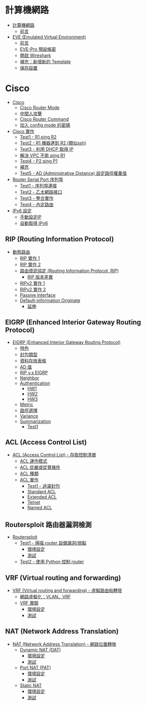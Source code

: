 # 計算機網路
* [計算機網路](https://github.com/linjiachi/Linux_note/blob/master/109-1/cisco/W1-20200916.md#%E8%A8%88%E7%AE%97%E6%A9%9F%E7%B6%B2%E8%B7%AF)
    - [前言](https://github.com/linjiachi/Linux_note/blob/master/109-1/cisco/W1-20200916.md#%E5%89%8D%E8%A8%80)
* [EVE (Emulated Virtual Environment)](https://github.com/linjiachi/Linux_note/blob/master/109-1/cisco/W1-20200916.md#eve-emulated-virtual-environment)
    - [前言](https://github.com/linjiachi/Linux_note/blob/master/109-1/cisco/W1-20200916.md#%E5%89%8D%E8%A8%80-1)
    - [EVE-Pro 預設帳密](https://github.com/linjiachi/Linux_note/blob/master/109-1/cisco/W1-20200916.md#eve-pro-%E9%A0%90%E8%A8%AD%E5%B8%B3%E5%AF%86)
    - [開啟 Wireshark](https://github.com/linjiachi/Linux_note/blob/master/109-1/cisco/W1-20200916.md#%E9%96%8B%E5%95%9F-wireshark)
    - [補充：新增新的 Template](https://github.com/linjiachi/Linux_note/blob/master/109-1/cisco/W1-20200916.md#%E8%A3%9C%E5%85%85%E6%96%B0%E5%A2%9E%E6%96%B0%E7%9A%84-template)
    - [保存設置](https://github.com/linjiachi/Linux_note/blob/master/109-1/cisco/W4-20201007.md#%E4%BF%9D%E5%AD%98%E8%A8%AD%E7%BD%AE)
# Cisco
* [Cisco](https://github.com/linjiachi/Linux_note/blob/master/109-1/cisco/W2-20200923.md#cisco)
    - [Cisco Router Mode](https://github.com/linjiachi/Linux_note/blob/master/109-1/cisco/W2-20200923.md#cisco-router-mode)
    - [中間人攻擊](https://github.com/linjiachi/Linux_note/blob/master/109-1/cisco/W2-20200923.md#%E4%B8%AD%E9%96%93%E4%BA%BA%E6%94%BB%E6%93%8A)
    - [Cisco Router Command](https://github.com/linjiachi/Linux_note/blob/master/109-1/cisco/W3-20200930.md#cisco-router-command)
    - [加入 config mode 的密碼](https://github.com/linjiachi/Linux_note/blob/master/109-1/cisco/W3-20200930.md#%E5%8A%A0%E5%85%A5-config-mode-%E7%9A%84%E5%AF%86%E7%A2%BC)
* [Cisco 實作](https://github.com/linjiachi/Linux_note/blob/master/109-1/cisco/W3-20200930.md#cisco-%E5%AF%A6%E4%BD%9C)
    - [Test1 - R1 ping R2](https://github.com/linjiachi/Linux_note/blob/master/109-1/cisco/W3-20200930.md#test1---r1-ping-r2)
    - [Test2 - R1 機器連到 R2 (類似ssh)](https://github.com/linjiachi/Linux_note/blob/master/109-1/cisco/W3-20200930.md#test2---r1-%E6%A9%9F%E5%99%A8%E9%80%A3%E5%88%B0-r2-%E9%A1%9E%E4%BC%BCssh)
    - [Test3 - 利用 DHCP 取得 IP](https://github.com/linjiachi/Linux_note/blob/master/109-1/cisco/W3-20200930.md#test3---%E5%88%A9%E7%94%A8-dhcp-%E5%8F%96%E5%BE%97-ip)
    - [解決 VPC 不能 ping R1](https://github.com/linjiachi/Linux_note/blob/master/109-1/cisco/W3-20200930.md#%E8%A7%A3%E6%B1%BA-vpc-%E4%B8%8D%E8%83%BD-ping-r1)
    - [Test4 - P2 ping P1](https://github.com/linjiachi/Linux_note/blob/master/109-1/cisco/W3-20200930.md#test4---p2-ping-p1)
    - [補充](https://github.com/linjiachi/Linux_note/blob/master/109-1/cisco/W3-20200930.md#%E8%A3%9C%E5%85%85)
    - [Test5 - AD (Administrative Distance) 設定路徑權重值](https://github.com/linjiachi/Linux_note/blob/master/109-1/cisco/W3-20200930.md#test5---ad-administrative-distance-%E8%A8%AD%E5%AE%9A%E8%B7%AF%E5%BE%91%E6%AC%8A%E9%87%8D%E5%80%BC)
* [Router Serial Port 序列埠](https://github.com/linjiachi/Linux_note/blob/master/109-1/cisco/W4-20201007.md#router-serial-port-%E5%BA%8F%E5%88%97%E5%9F%A0)
    - [Test1 - 序列埠連接](https://github.com/linjiachi/Linux_note/blob/master/109-1/cisco/W4-20201007.md#test1---%E5%BA%8F%E5%88%97%E5%9F%A0%E9%80%A3%E6%8E%A5)
    - [Test2 - 乙太網路接口](https://github.com/linjiachi/Linux_note/blob/master/109-1/cisco/W4-20201007.md#test2---%E4%B9%99%E5%A4%AA%E7%B6%B2%E8%B7%AF%E6%8E%A5%E5%8F%A3)
    - [Test3 - 整合實作](https://github.com/linjiachi/Linux_note/blob/master/109-1/cisco/W4-20201007.md#test3---%E6%95%B4%E5%90%88%E5%AF%A6%E4%BD%9C)
    - [Test4 - 內定路由](https://github.com/linjiachi/Linux_note/blob/master/109-1/cisco/W4-20201007.md#test4---%E5%85%A7%E5%AE%9A%E8%B7%AF%E7%94%B1)
* [IPv6 設定](https://github.com/linjiachi/Linux_note/blob/master/109-1/cisco/W5-20201014.md#ipv6)
    - [手動設定IP](https://github.com/linjiachi/Linux_note/blob/master/109-1/cisco/W5-20201014.md#%E6%89%8B%E5%8B%95%E8%A8%AD%E5%AE%9Aip)
    - [自動取得 IPv6](https://github.com/linjiachi/Linux_note/blob/master/109-1/cisco/W5-20201014.md#%E8%87%AA%E5%8B%95%E5%8F%96%E5%BE%97-ipv6)

## RIP (Routing Information Protocol)
* [動態路由](https://github.com/linjiachi/Linux_note/blob/master/109-1/cisco/W5-20201014.md#%E5%8B%95%E6%85%8B%E8%B7%AF%E7%94%B1)
    - [RIP 實作 1](https://github.com/linjiachi/Linux_note/blob/master/109-1/cisco/W5-20201014.md#rip-%E5%AF%A6%E4%BD%9C-1)
    - [RIP 實作 2](https://github.com/linjiachi/Linux_note/blob/master/109-1/cisco/W5-20201014.md#rip-%E5%AF%A6%E4%BD%9C-2)
    - [路由資訊協定 (Routing Information Protocol, RIP)](https://github.com/linjiachi/Linux_note/blob/master/109-1/cisco/W6-20201021.md#%E8%B7%AF%E7%94%B1%E8%B3%87%E8%A8%8A%E5%8D%94%E5%AE%9A-routing-information-protocol-rip)
        - [RIP 版本差異](https://github.com/linjiachi/Linux_note/blob/master/109-1/cisco/W6-20201021.md#rip-%E7%89%88%E6%9C%AC%E5%B7%AE%E7%95%B0)
    - [RIPv2 實作 1](https://github.com/linjiachi/Linux_note/blob/master/109-1/cisco/W6-20201021.md#ripv2-%E5%AF%A6%E4%BD%9C-1)
    - [RIPv2 實作 2](https://github.com/linjiachi/Linux_note/blob/master/109-1/cisco/W6-20201021.md#ripv2-%E5%AF%A6%E4%BD%9C-2)
    - [Passive Interface](https://github.com/linjiachi/Linux_note/blob/master/109-1/cisco/W6-20201021.md#passive-interface)
    - [Default-information Originate](https://github.com/linjiachi/Linux_note/blob/master/109-1/cisco/W6-20201021.md#default-information-originate)
      - [延伸](https://github.com/linjiachi/Linux_note/blob/master/109-1/cisco/W6-20201021.md#%E5%BB%B6%E4%BC%B8)

## EIGRP (Enhanced Interior Gateway Routing Protocol)
* [EIGRP (Enhanced Interior Gateway Routing Protocol)](https://github.com/linjiachi/Linux_note/blob/master/109-1/cisco/W8-20201104.md#eigrp-enhanced-interior-gateway-routing-protocol)
    - [特色](https://github.com/linjiachi/Linux_note/blob/master/109-1/cisco/W8-20201104.md#%E7%89%B9%E8%89%B2)
    - [封包類型](https://github.com/linjiachi/Linux_note/blob/master/109-1/cisco/W8-20201104.md#%E5%B0%81%E5%8C%85%E9%A1%9E%E5%9E%8B)
    - [資料存放表格](https://github.com/linjiachi/Linux_note/blob/master/109-1/cisco/W8-20201104.md#%E8%B3%87%E6%96%99%E5%AD%98%E6%94%BE%E8%A1%A8%E6%A0%BC)
    - [AD 值](https://github.com/linjiachi/Linux_note/blob/master/109-1/cisco/W8-20201104.md#ad-%E5%80%BC)
    - [RIP v.s EIGRP](https://github.com/linjiachi/Linux_note/blob/master/109-1/cisco/W8-20201104.md#rip-vs-eigrp)
    - [Neighbor](https://github.com/linjiachi/Linux_note/blob/master/109-1/cisco/W8-20201104.md#neighbor)
    - [Authentication](https://github.com/linjiachi/Linux_note/blob/master/109-1/cisco/W8-20201104.md#authentication)
        - [HW1](https://github.com/linjiachi/Linux_note/blob/master/109-1/cisco/W8-20201104.md#hw1)
        - [HW2](https://github.com/linjiachi/Linux_note/blob/master/109-1/cisco/W8-20201104.md#hw2)
        - [HW3](https://github.com/linjiachi/Linux_note/blob/master/109-1/cisco/W8-20201104.md#hw3)
    - [Metric](https://github.com/linjiachi/Linux_note/blob/master/109-1/cisco/W10-20201118.md#metric)
    - [路徑選擇](https://github.com/linjiachi/Linux_note/blob/master/109-1/cisco/W10-20201118.md#%E8%B7%AF%E5%BE%91%E9%81%B8%E6%93%87)
    - [Variance](https://github.com/linjiachi/Linux_note/blob/master/109-1/cisco/W10-20201118.md#variance)
    - [Summarization](https://github.com/linjiachi/Linux_note/blob/master/109-1/cisco/W10-20201118.md#summarization)
        - [Test1](https://github.com/linjiachi/Linux_note/blob/master/109-1/cisco/W10-20201118.md#test1)

## ACL (Access Control List)
* [ACL (Access Control List) - 存取控制清單](https://github.com/linjiachi/Linux_note/blob/master/109-1/cisco/W10-20201118.md#acl-access-control-list---%E5%AD%98%E5%8F%96%E6%8E%A7%E5%88%B6%E6%B8%85%E5%96%AE)
    - [ACL 運作模式](https://github.com/linjiachi/Linux_note/blob/master/109-1/cisco/W10-20201118.md#acl-%E9%81%8B%E4%BD%9C%E6%A8%A1%E5%BC%8F)
    - [ACL 從嚴或從寬條件](https://github.com/linjiachi/Linux_note/blob/master/109-1/cisco/W10-20201118.md#acl-%E5%BE%9E%E5%9A%B4%E6%88%96%E5%BE%9E%E5%AF%AC%E6%A2%9D%E4%BB%B6)
    - [ACL 種類](https://github.com/linjiachi/Linux_note/blob/master/109-1/cisco/W10-20201118.md#acl-%E7%A8%AE%E9%A1%9E)
    - [ACL 實作](https://github.com/linjiachi/Linux_note/blob/master/109-1/cisco/W10-20201118.md#acl-%E5%AF%A6%E4%BD%9C)
        - [Test1 - 過濾封包](https://github.com/linjiachi/Linux_note/blob/master/109-1/cisco/W10-20201118.md#test1---%E9%81%8E%E6%BF%BE%E5%B0%81%E5%8C%85)
        - [Standard ACL](https://github.com/linjiachi/Linux_note/blob/master/109-1/cisco/W11-20201125.md#test1---standard-acl)
        - [Extended ACL](https://github.com/linjiachi/Linux_note/blob/master/109-1/cisco/W11-20201125.md#test2---extended-acl)
        - [Telnet](https://github.com/linjiachi/Linux_note/blob/master/109-1/cisco/W11-20201125.md#test3---telnet)
        - [Named ACL](https://github.com/linjiachi/Linux_note/blob/master/109-1/cisco/W11-20201125.md#test4---named-acl)

## Routersploit 路由器漏洞檢測
* [Routersploit]()
  - [Test1 - 掃描 router 設備漏洞/弱點]()
    - [環境設定]()
    - [測試]()
  - [Test2 - 使用 Python 控制 router]()

## VRF (Virtual routing and forwarding)
* [VRF (Virtual routing and forwarding) - 虛擬路由和轉發]()
    - [網路虛擬化：VLAN、VRF]()
    - [VRF 實驗]()
      - [環境設定]()
      - [測試]()

## NAT (Network Address Translation)
* [NAT (Network Address Translation) - 網路位置轉換]()
  - [Dynamic NAT (DAT)]()
    - [環境設定]()
    - [測試]()
  - [Port NAT (PAT)]()
    - [環境設定]()
    - [測試]()
  - [Static NAT]()
    - [環境設定]()
    - [測試]()